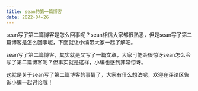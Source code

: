 ```yaml
---
title: sean的第一篇博客
date: 2022-04-26
---
```


sean写了第二篇博客是怎么回事呢？sean相信大家都很熟悉，但是sean写了第二篇博客是怎么回事呢，下面就让小编带大家一起了解吧。

sean写了第二篇博客，其实就是又写了一篇文章，大家可能会很惊讶sean怎么会写了第二篇博客呢？但事实就是这样，小编也感到非常惊讶。

这就是关于sean写了第二篇博客的事情了，大家有什么想法呢，欢迎在评论区告诉小编一起讨论哦！